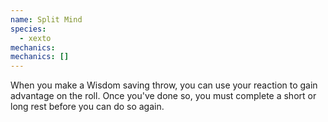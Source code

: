 ```yaml
---
name: Split Mind
species:
  - xexto
mechanics:
mechanics: []
---
```

When you make a Wisdom saving throw, you can use your reaction to gain advantage on the roll. Once you've done so, you must complete a short or long rest before you can do so again.

